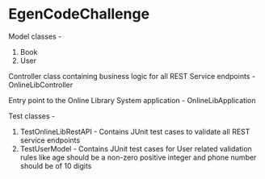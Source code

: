 # EgenCodeChallenge

Model classes -
1.  Book
2.  User

Controller class containing business logic for all REST Service endpoints -
OnlineLibController

Entry point to the Online Library System application -
OnlineLibApplication

Test classes -
1.  TestOnlineLibRestAPI - Contains JUnit test cases to validate all REST service endpoints
2.  TestUserModel - Contains JUnit test cases for User related validation rules like age should be a non-zero positive integer and phone number should be of 10 digits
